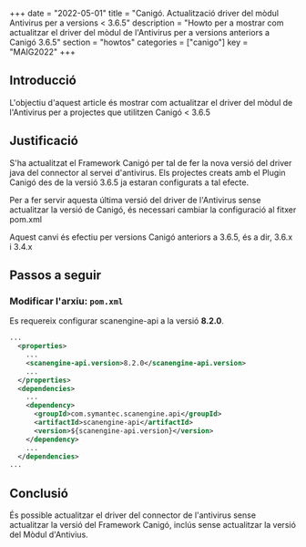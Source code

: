 +++
date        = "2022-05-01"
title       = "Canigó. Actualització driver del mòdul Antivirus per a versions < 3.6.5"
description = "Howto per a mostrar com actualitzar el driver del mòdul de l'Antivirus per a versions anteriors a Canigó 3.6.5"
section     = "howtos"
categories  = ["canigo"]
key         = "MAIG2022"
+++


## Introducció

L'objectiu d'aquest article és mostrar com actualitzar el driver del mòdul de l'Antivirus per a projectes que utilitzen Canigó < 3.6.5

## Justificació

S'ha actualitzat el Framework Canigó per tal de fer la nova versió del driver java del connector al servei d'antivirus.
Els projectes creats amb el Plugin Canigó des de la versió 3.6.5 ja estaran configurats a tal efecte.

Per a fer servir aquesta última versió del driver de l'Antivirus sense actualitzar la versió de Canigó, és necessari cambiar la configuració al fitxer pom.xml

Aquest canvi és efectiu per versions Canigó anteriors a 3.6.5, és a dir, 3.6.x i 3.4.x


## Passos a seguir

### Modificar l'arxiu: `pom.xml`

Es requereix configurar scanengine-api a la versió **8.2.0**.

```xml
...
  <properties>
    ...
    <scanengine-api.version>8.2.0</scanengine-api.version>
    ...
  </properties>
  <dependencies>
    ...
    <dependency>
      <groupId>com.symantec.scanengine.api</groupId>
      <artifactId>scanengine-api</artifactId>
      <version>${scanengine-api.version}</version>
    </dependency>
    ...
  </dependencies>
...
```

## Conclusió

És possible actualitzar el driver del connector de l'antivirus sense actualitzar la versió del Framework Canigó, inclús sense actualitzar la versió del Mòdul d'Antivius.
